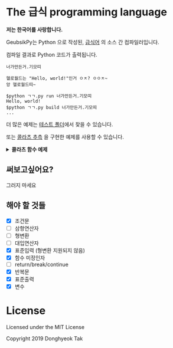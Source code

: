 # The 급식 programming language
**저는 한국어를 사랑합니다.**

GeubsikPy는 Python 으로 작성된, [급식어](https://github.com/GeubsikLang/GeubsikLangSpec) 의 소스 간 컴파일러입니다.

컴파일 결과로 Python 코드가 출력됩니다.

`너가만든거.기모띠`
```text
헬로월드는 "Hello, world!"인거 ㅇㅈ? ㅇㅇㅈ~
앙 헬로월드띠~
```

```text
$python ㄱㄱ.py run 너가만든거.기모띠
Hello, world!
$python ㄱㄱ.py build 너가만든거.기모띠
...
```

더 많은 예제는  [테스트 폴더](https://github.com/GeubsikLang/GeubsikPy/tree/master/tests)에서 찾을 수 있습니다.

또는 [콜라츠 추측](https://ko.wikipedia.org/wiki/%EC%BD%9C%EB%9D%BC%EC%B8%A0_%EC%B6%94%EC%B8%A1) 을 구현한 예제를
사용할 수 있습니다.

<details>
<summary><b>콜라츠 함수 예제</b></summary>
<br/>
<img src="https://wikimedia.org/api/rest_v1/media/math/render/svg/ecc542a0a334586327e54f3e2501ca9832434245">

<a>수식으로 표현한 콜라츠 추측</a>
<br>
<p>
	<code> 
	    대상숫자 이거 ㄹㅇ ㅆㅎㅌㅊ 인거 ㅇㅈ? ㅇㅇㅈ~ㅋ<br/>
        횟수는 0인거 ㅇㅈ?ㅇㅇㅈ<br/>
        와 방금 개꿀잼 시나리오 생각해냄 대상숫자 != 1?<br/>
        대상숫자 % 2 == 0일 때 시청자들이 역으로 몰카하는거임<br/>
        대상숫자는 대상숫자 / 2인거 ㅇㅈ?ㅇㅇㅈ~<br/>
        그런데 갑자기 분위기 싸해지는거임<br/>
        대상숫자는 (대상숫자 * 3) + 1인거 ㅇㅈ?ㅇㅇㅈ~ㅋ<br/>
        유튭각 ㅇㅈ?<br/>
        횟수는 횟수+1인거 ㅇㅈ?ㅇㅇㅈ<br/>
        방금 상상한건데 스토리 ㅍㅌㅊ?<br/>
        앙 횟수, "번 만에 성공!!"띠~ㅋ
	</code>
</p>
</details>

## 써보고싶어요?
그러지 마세요

## 해야 할 것들
 - [x] 조건문
 - [ ] 삼항연산자
 - [ ] 형변환
 - [ ] 대입연산자
 - [x] 표준입력 (형변환 지원되지 않음)
 - [x] 함수 미정인자
 - [ ] return/break/continue
 - [x] 반복문
 - [x] 표준출력
 - [x] 변수
 
 # License
Licensed under the MIT License

Copyright 2019 Donghyeok Tak
